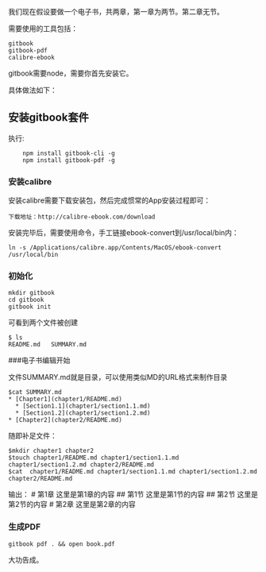 我们现在假设要做一个电子书，共两章，第一章为两节。第二章无节。

需要使用的工具包括：

    gitbook
    gitbook-pdf
    calibre-ebook 

gitbook需要node，需要你首先安装它。

具体做法如下：

## 安装gitbook套件
执行:

        npm install gitbook-cli -g 
        npm install gitbook-pdf -g
         
### 安装calibre

安装calibre需要下载安装包，然后完成惯常的App安装过程即可：

    下载地址：http://calibre-ebook.com/download

安装完毕后，需要使用命令，手工链接ebook-convert到/usr/local/bin内：

    ln -s /Applications/calibre.app/Contents/MacOS/ebook-convert /usr/local/bin

### 初始化

    mkdir gitbook
    cd gitbook
    gitbook init
    
可看到两个文件被创建

    $ ls
    README.md	SUMMARY.md

###电子书编辑开始

文件SUMMARY.md就是目录，可以使用类似MD的URL格式来制作目录

    $cat SUMMARY.md
    * [Chapter1](chapter1/README.md)
      * [Section1.1](chapter1/section1.1.md)
      * [Section1.2](chapter1/section1.2.md)
    * [Chapter2](chapter2/README.md)
    
随即补足文件：

    $mkdir chapter1 chapter2
    $touch chapter1/README.md chapter1/section1.1.md chapter1/section1.2.md chapter2/README.md
    $cat  chapter1/README.md chapter1/section1.1.md chapter1/section1.2.md chapter2/README.md
    
输出：
        # 第1章
        这里是第1章的内容
        ## 第1节
        这里是第1节的内容
        ## 第2节
        这里是第2节的内容
        # 第2章
        这里是第2章的内容
        
### 生成PDF

    gitbook pdf . && open book.pdf
     

大功告成。


